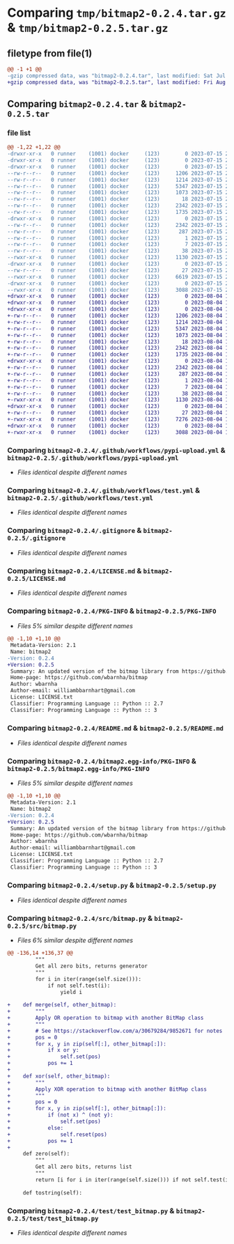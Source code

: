 # Comparing `tmp/bitmap2-0.2.4.tar.gz` & `tmp/bitmap2-0.2.5.tar.gz`

## filetype from file(1)

```diff
@@ -1 +1 @@
-gzip compressed data, was "bitmap2-0.2.4.tar", last modified: Sat Jul 15 22:05:30 2023, max compression
+gzip compressed data, was "bitmap2-0.2.5.tar", last modified: Fri Aug  4 16:29:37 2023, max compression
```

## Comparing `bitmap2-0.2.4.tar` & `bitmap2-0.2.5.tar`

### file list

```diff
@@ -1,22 +1,22 @@
-drwxr-xr-x   0 runner    (1001) docker     (123)        0 2023-07-15 22:05:30.031397 bitmap2-0.2.4/
-drwxr-xr-x   0 runner    (1001) docker     (123)        0 2023-07-15 22:05:30.027397 bitmap2-0.2.4/.github/
-drwxr-xr-x   0 runner    (1001) docker     (123)        0 2023-07-15 22:05:30.027397 bitmap2-0.2.4/.github/workflows/
--rw-r--r--   0 runner    (1001) docker     (123)     1206 2023-07-15 22:05:20.000000 bitmap2-0.2.4/.github/workflows/pypi-upload.yml
--rw-r--r--   0 runner    (1001) docker     (123)     1214 2023-07-15 22:05:20.000000 bitmap2-0.2.4/.github/workflows/test.yml
--rw-r--r--   0 runner    (1001) docker     (123)     5347 2023-07-15 22:05:20.000000 bitmap2-0.2.4/.gitignore
--rw-r--r--   0 runner    (1001) docker     (123)     1073 2023-07-15 22:05:20.000000 bitmap2-0.2.4/LICENSE.md
--rw-r--r--   0 runner    (1001) docker     (123)       18 2023-07-15 22:05:20.000000 bitmap2-0.2.4/MANIFEST.in
--rw-r--r--   0 runner    (1001) docker     (123)     2342 2023-07-15 22:05:30.031397 bitmap2-0.2.4/PKG-INFO
--rw-r--r--   0 runner    (1001) docker     (123)     1735 2023-07-15 22:05:20.000000 bitmap2-0.2.4/README.md
-drwxr-xr-x   0 runner    (1001) docker     (123)        0 2023-07-15 22:05:30.031397 bitmap2-0.2.4/bitmap2.egg-info/
--rw-r--r--   0 runner    (1001) docker     (123)     2342 2023-07-15 22:05:29.000000 bitmap2-0.2.4/bitmap2.egg-info/PKG-INFO
--rw-r--r--   0 runner    (1001) docker     (123)      287 2023-07-15 22:05:30.000000 bitmap2-0.2.4/bitmap2.egg-info/SOURCES.txt
--rw-r--r--   0 runner    (1001) docker     (123)        1 2023-07-15 22:05:29.000000 bitmap2-0.2.4/bitmap2.egg-info/dependency_links.txt
--rw-r--r--   0 runner    (1001) docker     (123)        7 2023-07-15 22:05:29.000000 bitmap2-0.2.4/bitmap2.egg-info/top_level.txt
--rw-r--r--   0 runner    (1001) docker     (123)       38 2023-07-15 22:05:30.031397 bitmap2-0.2.4/setup.cfg
--rwxr-xr-x   0 runner    (1001) docker     (123)     1130 2023-07-15 22:05:20.000000 bitmap2-0.2.4/setup.py
-drwxr-xr-x   0 runner    (1001) docker     (123)        0 2023-07-15 22:05:30.031397 bitmap2-0.2.4/src/
--rw-r--r--   0 runner    (1001) docker     (123)       27 2023-07-15 22:05:20.000000 bitmap2-0.2.4/src/__init__.py
--rwxr-xr-x   0 runner    (1001) docker     (123)     6619 2023-07-15 22:05:20.000000 bitmap2-0.2.4/src/bitmap.py
-drwxr-xr-x   0 runner    (1001) docker     (123)        0 2023-07-15 22:05:30.031397 bitmap2-0.2.4/test/
--rwxr-xr-x   0 runner    (1001) docker     (123)     3088 2023-07-15 22:05:20.000000 bitmap2-0.2.4/test/test_bitmap.py
+drwxr-xr-x   0 runner    (1001) docker     (123)        0 2023-08-04 16:29:36.999273 bitmap2-0.2.5/
+drwxr-xr-x   0 runner    (1001) docker     (123)        0 2023-08-04 16:29:36.999273 bitmap2-0.2.5/.github/
+drwxr-xr-x   0 runner    (1001) docker     (123)        0 2023-08-04 16:29:36.999273 bitmap2-0.2.5/.github/workflows/
+-rw-r--r--   0 runner    (1001) docker     (123)     1206 2023-08-04 16:29:30.000000 bitmap2-0.2.5/.github/workflows/pypi-upload.yml
+-rw-r--r--   0 runner    (1001) docker     (123)     1214 2023-08-04 16:29:30.000000 bitmap2-0.2.5/.github/workflows/test.yml
+-rw-r--r--   0 runner    (1001) docker     (123)     5347 2023-08-04 16:29:30.000000 bitmap2-0.2.5/.gitignore
+-rw-r--r--   0 runner    (1001) docker     (123)     1073 2023-08-04 16:29:30.000000 bitmap2-0.2.5/LICENSE.md
+-rw-r--r--   0 runner    (1001) docker     (123)       18 2023-08-04 16:29:30.000000 bitmap2-0.2.5/MANIFEST.in
+-rw-r--r--   0 runner    (1001) docker     (123)     2342 2023-08-04 16:29:36.999273 bitmap2-0.2.5/PKG-INFO
+-rw-r--r--   0 runner    (1001) docker     (123)     1735 2023-08-04 16:29:30.000000 bitmap2-0.2.5/README.md
+drwxr-xr-x   0 runner    (1001) docker     (123)        0 2023-08-04 16:29:36.999273 bitmap2-0.2.5/bitmap2.egg-info/
+-rw-r--r--   0 runner    (1001) docker     (123)     2342 2023-08-04 16:29:36.000000 bitmap2-0.2.5/bitmap2.egg-info/PKG-INFO
+-rw-r--r--   0 runner    (1001) docker     (123)      287 2023-08-04 16:29:36.000000 bitmap2-0.2.5/bitmap2.egg-info/SOURCES.txt
+-rw-r--r--   0 runner    (1001) docker     (123)        1 2023-08-04 16:29:36.000000 bitmap2-0.2.5/bitmap2.egg-info/dependency_links.txt
+-rw-r--r--   0 runner    (1001) docker     (123)        7 2023-08-04 16:29:36.000000 bitmap2-0.2.5/bitmap2.egg-info/top_level.txt
+-rw-r--r--   0 runner    (1001) docker     (123)       38 2023-08-04 16:29:37.003273 bitmap2-0.2.5/setup.cfg
+-rwxr-xr-x   0 runner    (1001) docker     (123)     1130 2023-08-04 16:29:30.000000 bitmap2-0.2.5/setup.py
+drwxr-xr-x   0 runner    (1001) docker     (123)        0 2023-08-04 16:29:36.999273 bitmap2-0.2.5/src/
+-rw-r--r--   0 runner    (1001) docker     (123)       27 2023-08-04 16:29:30.000000 bitmap2-0.2.5/src/__init__.py
+-rwxr-xr-x   0 runner    (1001) docker     (123)     7276 2023-08-04 16:29:30.000000 bitmap2-0.2.5/src/bitmap.py
+drwxr-xr-x   0 runner    (1001) docker     (123)        0 2023-08-04 16:29:36.999273 bitmap2-0.2.5/test/
+-rwxr-xr-x   0 runner    (1001) docker     (123)     3088 2023-08-04 16:29:30.000000 bitmap2-0.2.5/test/test_bitmap.py
```

### Comparing `bitmap2-0.2.4/.github/workflows/pypi-upload.yml` & `bitmap2-0.2.5/.github/workflows/pypi-upload.yml`

 * *Files identical despite different names*

### Comparing `bitmap2-0.2.4/.github/workflows/test.yml` & `bitmap2-0.2.5/.github/workflows/test.yml`

 * *Files identical despite different names*

### Comparing `bitmap2-0.2.4/.gitignore` & `bitmap2-0.2.5/.gitignore`

 * *Files identical despite different names*

### Comparing `bitmap2-0.2.4/LICENSE.md` & `bitmap2-0.2.5/LICENSE.md`

 * *Files identical despite different names*

### Comparing `bitmap2-0.2.4/PKG-INFO` & `bitmap2-0.2.5/PKG-INFO`

 * *Files 5% similar despite different names*

```diff
@@ -1,10 +1,10 @@
 Metadata-Version: 2.1
 Name: bitmap2
-Version: 0.2.4
+Version: 0.2.5
 Summary: An updated version of the bitmap library from https://github.com/wanji/bitmap
 Home-page: https://github.com/wbarnha/bitmap
 Author: wbarnha
 Author-email: williambbarnhart@gmail.com
 License: LICENSE.txt
 Classifier: Programming Language :: Python :: 2.7
 Classifier: Programming Language :: Python :: 3
```

### Comparing `bitmap2-0.2.4/README.md` & `bitmap2-0.2.5/README.md`

 * *Files identical despite different names*

### Comparing `bitmap2-0.2.4/bitmap2.egg-info/PKG-INFO` & `bitmap2-0.2.5/bitmap2.egg-info/PKG-INFO`

 * *Files 5% similar despite different names*

```diff
@@ -1,10 +1,10 @@
 Metadata-Version: 2.1
 Name: bitmap2
-Version: 0.2.4
+Version: 0.2.5
 Summary: An updated version of the bitmap library from https://github.com/wanji/bitmap
 Home-page: https://github.com/wbarnha/bitmap
 Author: wbarnha
 Author-email: williambbarnhart@gmail.com
 License: LICENSE.txt
 Classifier: Programming Language :: Python :: 2.7
 Classifier: Programming Language :: Python :: 3
```

### Comparing `bitmap2-0.2.4/setup.py` & `bitmap2-0.2.5/setup.py`

 * *Files identical despite different names*

### Comparing `bitmap2-0.2.4/src/bitmap.py` & `bitmap2-0.2.5/src/bitmap.py`

 * *Files 6% similar despite different names*

```diff
@@ -136,14 +136,37 @@
         """
         Get all zero bits, returns generator
         """
         for i in iter(range(self.size())):
             if not self.test(i):
                 yield i
 
+    def merge(self, other_bitmap):
+        """
+        Apply OR operation to bitmap with another BitMap class
+        """
+        # See https://stackoverflow.com/a/30679284/9852671 for notes
+        pos = 0
+        for x, y in zip(self[:], other_bitmap[:]):
+            if x or y:
+                self.set(pos)
+            pos += 1
+
+    def xor(self, other_bitmap):
+        """
+        Apply XOR operation to bitmap with another BitMap class
+        """
+        pos = 0
+        for x, y in zip(self[:], other_bitmap[:]):
+            if (not x) ^ (not y):
+                self.set(pos)
+            else:
+                self.reset(pos)
+            pos += 1
+
     def zero(self):
         """
         Get all zero bits, returns list
         """
         return [i for i in iter(range(self.size())) if not self.test(i)]
 
     def tostring(self):
```

### Comparing `bitmap2-0.2.4/test/test_bitmap.py` & `bitmap2-0.2.5/test/test_bitmap.py`

 * *Files identical despite different names*

